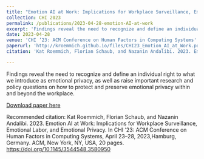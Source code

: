 ```yaml
---
title: "Emotion AI at Work: Implications for Workplace Surveillance, Emotional Labor, and Emotional Privacy"
collection: CHI 2023
permalink: /publications/2023-04-28-emotion-AI-at-work
excerpt: 'Findings reveal the need to recognize and define an individual right to what we introduce as emotional privacy, as well as raise important research and policy questions on how to protect and preserve emotional privacy within and beyond the workplace.'
date: 2023-04-28
venue: 'CHI ’23: ACM Conference on Human Factors in Computing Systems'
paperurl: 'http://kroemmich.github.io/files/CHI23_Emotion_AI_at_Work.pdf'
citation: 'Kat Roemmich, Florian Schaub, and Nazanin Andalibi. 2023. Emotion AI at Work: Implications for Workplace Surveillance, Emotional Labor, and Emotional Privacy. In CHI ’23: ACM Conference on Human Factors in Computing Systems, April 23–28, 2023,Hamburg, Germany. ACM, New York, NY, USA, 20 pages. https://doi.org/10.1145/3544548.3580950'

---
```

Findings reveal the need to recognize and define an individual right to what we introduce as emotional privacy, as well as raise important research and policy questions on how to protect and preserve emotional privacy within and beyond the workplace.

[Download paper here](https://kroemmich.github.io/files/CHI23_Emotion_AI_at_Work.pdf)



Recommended citation: Kat Roemmich, Florian Schaub, and Nazanin Andalibi. 2023. Emotion AI at Work: Implications for Workplace Surveillance, Emotional Labor, and Emotional Privacy. In CHI ’23: ACM Conference on Human Factors in Computing Systems, April 23–28, 2023,Hamburg, Germany. ACM, New York, NY, USA, 20 pages. https://doi.org/10.1145/3544548.3580950
